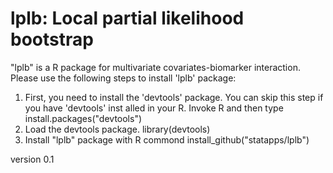 # lplb: Local partial likelihood bootstrap 

"lplb" is a R package for multivariate covariates-biomarker interaction.
Please use the following steps to install 'lplb' package:
1. First, you need to install the 'devtools' package. You can skip this step if you have 'devtools' inst
alled in your R. Invoke R and then type
  install.packages("devtools")
2. Load the devtools package.
  library(devtools)
3. Install "lplb" package with R commond
  install_github("statapps/lplb")

version 0.1
